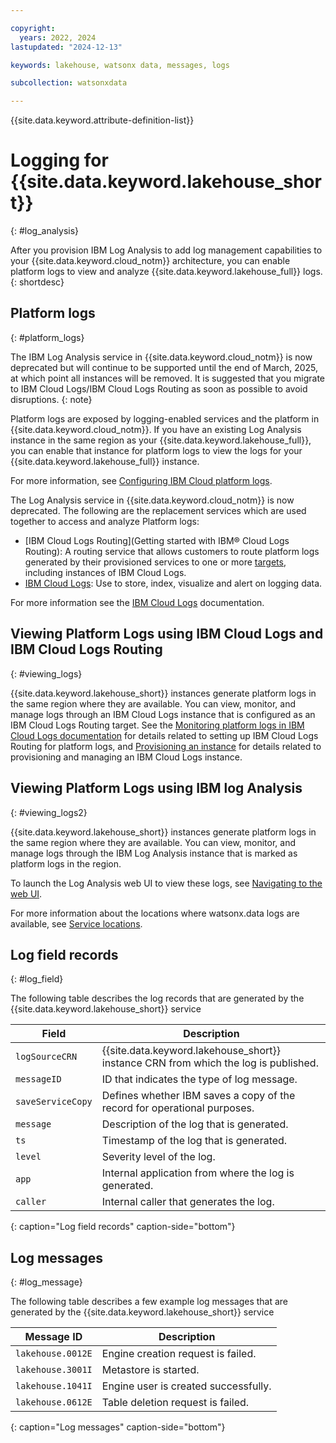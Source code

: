 ```yaml
---

copyright:
  years: 2022, 2024
lastupdated: "2024-12-13"

keywords: lakehouse, watsonx data, messages, logs

subcollection: watsonxdata

---
```


{{site.data.keyword.attribute-definition-list}}

# Logging for {{site.data.keyword.lakehouse_short}}
{: #log_analysis}

After you provision IBM Log Analysis to add log management capabilities to your {{site.data.keyword.cloud_notm}} architecture, you can enable platform logs to view and analyze {{site.data.keyword.lakehouse_full}} logs.
{: shortdesc}

## Platform logs
{: #platform_logs}

The IBM Log Analysis service in {{site.data.keyword.cloud_notm}} is now deprecated but will continue to be supported until the end of March, 2025, at which point all instances will be removed.  It is suggested that you migrate to IBM Cloud Logs/IBM Cloud Logs Routing as soon as possible to avoid disruptions.
{: note}

Platform logs are exposed by logging-enabled services and the platform in {{site.data.keyword.cloud_notm}}. If you have an existing Log Analysis instance in the same region as your {{site.data.keyword.lakehouse_full}}, you can enable that instance for platform logs to view the logs for your {{site.data.keyword.lakehouse_full}} instance.

For more information, see [Configuring IBM Cloud platform logs](https://cloud.ibm.com/docs/log-analysis?topic=log-analysis-config_svc_logs).

The Log Analysis service in {{site.data.keyword.cloud_notm}} is now deprecated. The following are the replacement services which are used together to access and analyze Platform logs:
- [IBM Cloud Logs Routing](Getting started with IBM® Cloud Logs Routing): A routing service that allows customers to route platform logs generated by their provisioned services to one or more [targets](https://cloud.ibm.com/docs/logs-router?topic=logs-router-tenant-create&interface=ui#tenant-create-ui), including instances of IBM Cloud Logs.
- [IBM Cloud Logs](https://cloud.ibm.com/docs/cloud-logs): Use to store, index, visualize and alert on logging data.

For more information see the [IBM Cloud Logs](https://cloud.ibm.com/docs/cloud-logs) documentation.


## Viewing Platform Logs using IBM Cloud Logs and IBM Cloud Logs Routing
{: #viewing_logs}

{{site.data.keyword.lakehouse_short}} instances generate platform logs in the same region where they are available. You can view, monitor, and manage logs through an IBM Cloud Logs instance that is configured as an IBM Cloud Logs Routing target. See the [Monitoring platform logs in IBM Cloud Logs documentation](https://cloud.ibm.com/docs/cloud-logs?topic=cloud-logs-cl-platform-logs&interface=ui) for details related to setting up IBM Cloud Logs Routing for platform logs, and [Provisioning an instance](https://cloud.ibm.com/docs/cloud-logs?topic=cloud-logs-instance-provision&interface=ui) for details related to provisioning and managing an IBM Cloud Logs instance.

## Viewing Platform Logs using IBM log Analysis
{: #viewing_logs2}

{{site.data.keyword.lakehouse_short}} instances generate platform logs in the same region where they are available. You can view, monitor, and manage logs through the IBM Log Analysis instance that is marked as platform logs in the region.

To launch the Log Analysis web UI to view these logs, see [Navigating to the web UI](https://cloud.ibm.com/docs/log-analysis?topic=log-analysis-launch).

For more information about the locations where watsonx.data logs are available, see [Service locations](https://cloud.ibm.com/docs/log-analysis?topic=log-analysis-cloud_services_locations).

## Log field records
{: #log_field}

The following table describes the log records that are generated by the {{site.data.keyword.lakehouse_short}} service

| Field                            | Description |
|-----------------------------------|-------------|
| `logSourceCRN`        | {{site.data.keyword.lakehouse_short}} instance CRN from which the log is published. |
| `messageID`           | ID that indicates the type of log message. |
| `saveServiceCopy`        | Defines whether IBM saves a copy of the record for operational purposes. |
| `message`        | Description of the log that is generated. |
| `ts`         | Timestamp of the log that is generated. |
| `level`        | Severity level of the log. |
| `app`         | Internal application from where the log is generated. |
| `caller`        | Internal caller that generates the log. |
{: caption="Log field records" caption-side="bottom"}


## Log messages
{: #log_message}

The following table describes a few example log messages that are generated by the {{site.data.keyword.lakehouse_short}} service

| Message ID                            | Description |
|-----------------------------------|-------------|
| `lakehouse.0012E`        | Engine creation request is failed. |
| `lakehouse.3001I`           | Metastore is started. |
| `lakehouse.1041I`        | Engine user is created successfully. |
| `lakehouse.0612E`        | Table deletion request is failed. |
{: caption="Log messages" caption-side="bottom"}
